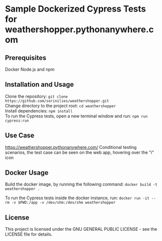# Sample Dockerized Cypress Tests for weathershopper.pythonanywhere.com

## Prerequisites
Docker
Node.js and npm


## Installation and Usage
Clone the repository: ```git clone https://github.com/sorinilies/weathershopper.git```  
Change directory to the project root: ```cd weathershopper```  
Install dependencies: ```npm install```  
To run the Cypress tests, open a new terminal window and run: ```npm run cypress:run```


## Use Case
https://weathershopper.pythonanywhere.com/
Conditional testing scenarios, the test case can be seen on the web app, hovering over the "i" icon


## Docker Usage
Build the docker image, by running the following command:
```docker build -t weathershopper .```

To run the Cypress tests inside the docker instance, run: 
```docker run -it --rm -v $PWD:/app -v /dev/shm:/dev/shm weathershopper```



## License
This project is licensed under the GNU GENERAL PUBLIC LICENSE - see the LICENSE file for details.
